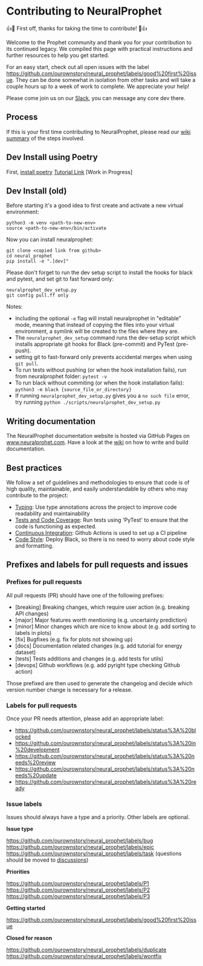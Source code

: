 # Contributing to NeuralProphet
:+1::tada: First off, thanks for taking the time to contribute! :tada::+1:

Welcome to the Prophet community and thank you for your contribution to its continued legacy. 
We compiled this page with practical instructions and further resources to help you get started.

For an easy start, check out all open issues with the label https://github.com/ourownstory/neural_prophet/labels/good%20first%20issue. 
They can be done somewhat in isolation from other tasks and will take a couple hours up to a week of work to complete. We appreciate your help!

Please come join us on our [Slack](https://join.slack.com/t/neuralprophet/shared_invite/zt-sgme2rw3-3dCH3YJ_wgg01IXHoYaeCg), you can message any core dev there.

## Process
If this is your first time contributing to NeuralProphet, please read our [wiki summary](https://github.com/ourownstory/neural_prophet/wiki#contributing-process) of the steps involved.

## Dev Install using Poetry
First, [install poetry](https://python-poetry.org/docs/#installing-with-the-official-installer)
[Tutorial Link](https://realpython.com/dependency-management-python-poetry/)
[Work in Progress]

## Dev Install (old)
Before starting it's a good idea to first create and activate a new virtual environment:
```
python3 -m venv <path-to-new-env>
source <path-to-new-env>/bin/activate
```
Now you can install neuralprophet:

```
git clone <copied link from github>
cd neural_prophet
pip install -e ".[dev]"
```

Please don't forget to run the dev setup script to install the hooks for black and pytest, and set git to fast forward only:
```
neuralprophet_dev_setup.py
git config pull.ff only 
```

Notes: 
* Including the optional `-e` flag will install neuralprophet in "editable" mode, meaning that instead of copying the files into your virtual environment, a symlink will be created to the files where they are.
* The `neuralprophet_dev_setup` command runs the dev-setup script which installs appropriate git hooks for Black (pre-commit) and PyTest (pre-push).
* setting git to fast-forward only prevents accidental merges when using `git pull`.
* To run tests without pushing (or when the hook installation fails), run from neuralprophet folder: `pytest -v`
* To run black without commiting (or when the hook installation fails): `python3 -m black {source_file_or_directory}` 
* If running `neuralprophet_dev_setup.py` gives you a `no such file` error, try running `python ./scripts/neuralprophet_dev_setup.py`

## Writing documentation
The NeuralProphet documentation website is hosted via GitHub Pages on www.neuralprohet.com. Have a look at the [wiki](https://github.com/ourownstory/neural_prophet/wiki#writing-documentation) on how to write and build documentation.

## Best practices
We follow a set of guidelines and methodologies to ensure that code is of high quality, maintainable, and easily understandable by others who may contribute to the project:
* [Typing](https://github.com/ourownstory/neural_prophet/wiki#typing): Use type annotations across the project to improve code readability and maintainability
* [Tests and Code Coverage](https://github.com/ourownstory/neural_prophet/wiki#testing-and-code-coverage): Run tests using 'PyTest' to ensure that the code is functioning as expected.
* [Continuous Integration](https://github.com/ourownstory/neural_prophet/wiki#continous-integration): Github Actions is used to set up a CI pipeline
* [Code Style](https://github.com/ourownstory/neural_prophet/wiki#style): Deploy Black, so there is no need to worry about code style and formatting.

## Prefixes and labels for pull requests and issues

### Prefixes for pull requests
All pull requests (PR) should have one of the following prefixes:

* [breaking] Breaking changes, which require user action (e.g. breaking API changes)
* [major] Major features worth mentioning (e.g. uncertainty prediction)
* [minor] Minor changes which are nice to know about (e.g. add sorting to labels in plots)
* [fix] Bugfixes (e.g. fix for plots not showing up)
* [docs] Documentation related changes (e.g. add tutorial for energy dataset)
* [tests] Tests additions and changes (e.g. add tests for utils)
* [devops] Github workflows (e.g. add pyright type checking Github action)

Those prefixed are then used to generate the changelog and decide which version number change is necessary for a release.

### Labels for pull requests
Once your PR needs attention, please add an appropriate label:

- https://github.com/ourownstory/neural_prophet/labels/status%3A%20blocked
- https://github.com/ourownstory/neural_prophet/labels/status%3A%20in%20development
- https://github.com/ourownstory/neural_prophet/labels/status%3A%20needs%20review
- https://github.com/ourownstory/neural_prophet/labels/status%3A%20needs%20update
- https://github.com/ourownstory/neural_prophet/labels/status%3A%20ready

### Issue labels

Issues should always have a type and a priority. Other labels are optional.

**Issue type**

https://github.com/ourownstory/neural_prophet/labels/bug
https://github.com/ourownstory/neural_prophet/labels/epic
https://github.com/ourownstory/neural_prophet/labels/task
(questions should be moved to [discussions](https://github.com/ourownstory/neural_prophet/discussions))

**Priorities**

https://github.com/ourownstory/neural_prophet/labels/P1
https://github.com/ourownstory/neural_prophet/labels/P2
https://github.com/ourownstory/neural_prophet/labels/P3

**Getting started**

https://github.com/ourownstory/neural_prophet/labels/good%20first%20issue

**Closed for reason**

https://github.com/ourownstory/neural_prophet/labels/duplicate
https://github.com/ourownstory/neural_prophet/labels/wontfix
